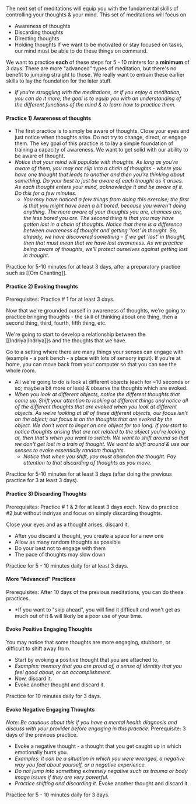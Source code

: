 The next set of meditations will equip you with the fundamental skills of controlling your thoughts & your mind.
This set of meditations will focus on
- Awareness of thoughts
- Discarding thoughts
- Directing thoughts
- Holding thoughts
If we want to be motivated or stay focused on tasks, our mind must be able to do these things on command.

We want to practice **each** of these steps for 5 - 10 minters for a **minimum** of 3 days. There are more "advanced" types of meditation, but there's no benefit to jumping straight to those. We really want to entrain these earlier skills to lay the foundation for the later stuff.
- *If you're struggling with the meditations, or if you enjoy a meditation, you can do it more; the goal is to equip you with an understanding of the different functions of the mind & to learn how to practice them.*

#### Practice 1) Awareness of thoughts
- The first practice is to simply be aware of thoughts. Close your eyes and just notice when thoughts arise. Do not try to change, direct, or engage them. The key goal of this practice is to lay a simple foundation of training a capacity of awareness. We want to get solid with our ability to be aware of thought.
- *Notice that your mind will populate with thoughts. As long as you're aware of them, you may not slip into a chain of thoughts - where you have one thought that leads to another and then you're thinking about something. Do your best to just be aware of each thought as it arises. As each thought enters your mind, acknowledge it and be aware of it. Do this for a few minutes.*
	- *You may have noticed a few things from doing this exercise; the first is that you might have been a bit bored, because you weren't doing anything. The more aware of your thoughts you are, chances are, the less bored you are. The second thing is that you may have gotten lost in a chain of thoughts. Notice that there is a difference between awareness of thought and getting 'lost' in thought. So, already, we have discovered something - if we get 'lost' in thought, then that must mean that we have lost awareness. As we practice being aware of thoughts, we'll protect ourselves against getting lost in thought.*

Practice for 5-10 minutes for at least 3 days, after a preparatory practice such as [[Om Chanting]].

#### Practice 2) Evoking thoughts
Prerequisites: Practice # 1 for at least 3 days.

Now that we're grounded ourself in awareness of thoughts, we're going to practice bringing thoughts - the skill of thinking about one thing, then a second thing, third, fourth, fifth thing, etc.

We're going to start to develop a relationship between the [[Indriya|Indriya]]s and the thoughts that we have.

Go to a setting where there are many things your senses can engage with (example - a park bench - a place with lots of sensory input). If you're at home, you can move back from your computer so that you can see the whole room.

- All we're going to do is look at different objects (each for ~10 seconds or so; maybe a bit more or less) & observe the thoughts which are evoked.
- *When you look at different objects, notice the different thoughts that come up. Shift your attention to looking at different things and notice all of the different thoughts that are evoked when you look at different objects. As we're looking at all of these different objects, our focus isn't on the object; our focus is on the thoughts that are evoked by the object. We don't want to linger on one object for too long. If you start to notice thoughts arising that are not related to the object you're looking at, then that's when you want to switch. We want to shift around so that we don't get lost in a train of thought. We want to shift around & use our senses to evoke essentially random thoughts.*
	- *Notice that when you shift, you must abandon the thought. Pay attention to that discarding of thoughts as you move.*

Practice for 5-10 minutes for at least 3 days (after doing the previous practice for 3 at least 3 days).

#### Practice 3) Discarding Thoughts
Prerequisites: Practice # 1 & 2 for at least 3 days *each*.
Now do practice #2,but without indriyas and focus on simply discarding thoughts.

Close your eyes and as a thought arises, discard it.
- After you discard a thought, you create a space for a new one
- Allow as many random thoughts as possible
- Do your best not to engage with them
- The pace of thoughts may slow down

Practice for 5 - 10 minutes daily for at least 3 days.

#### More "Advanced" Practices
Prerequisites: After 10 days  of the previous meditations, you can do these practices.
- *If you want to "skip ahead", you will find it difficult and won't get as much out of it & will likely be a poor use of your time.


#### Evoke Positive Engaging Thoughts
You may notice that some thoughts are more engaging, stubborn, or difficult to shift away from.

- Start by evoking a positive thought that you are attached to,
- *Examples: memory that you are proud of, a sense of identity that you feel good about, or an accomplishment.*
- Now, discard it.
- Evoke another thought and discard it.

Practice for 10 minutes daily for 3 days.

#### Evoke Negative Engaging Thoughts
*Note: Be cautious about this if you have a mental health diagnosis and discuss with your provider before engaging in this practice.*
Prerequisite: 3 days of the previous practice.

- Evoke a negative thought - a thought that you get caught up in which emotionally hurts you.
- *Examples: it can be a situation in which you were wronged, a negative way you feel about yourself, or a negative experience.*
- *Do not jump into something extremely negative such as trauma or body image issues if they are very powerful.*
- *Practice shifting and discarding it.*
Evoke another thought and discard it.

Practice for 5 - 10 minutes daily for 3 days.